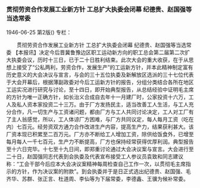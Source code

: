 ### 贯彻劳资合作发展工业新方针  工总扩大执委会闭幕  纪德贵、赵国强等当选常委

1946-06-25
第2版()
专栏：

　　贯彻劳资合作发展工业新方针
    工总扩大执委会闭幕
    纪德贵、赵国强等当选常委
    【本报讯】决定今后晋冀鲁豫边区职工运动新方向的职工总会第二届第二次扩大执委会议，历时十三日，已于二十日胜利结束。此次大会的重大收获，在于从思想上接受了“公私两利，劳资合作，发展生产”的工运新方针，并本此精神制定富有历史意义的大会决议与宣言，与会的三十五位执委及新解放区选派的三十七位代表于大会开幕后，根据薄副政委对今后工运新方针的报告，分组分类结合各所在地区工运实况进行研究与讨论，至十四日，即开始典型报告，从总结经验中证明毛主席的方针为唯一正确方针，如长治义合成自去年十一月建厂时，公家投资十六万，工人及私人资本家投资二十三万。由于厂方发扬民主，适当改善工人生活，与工人充分合作，凡一切生产与工资诸问题，都由厂方与工人共同讨论决定，工人对工厂有了主人翁感觉，所以，工人体谅厂方困难，与厂方共同议定，每人每月工资（吃在内）七百元。经劳资双方通力合作改进生产内容，提高生产力，结果获利甚大。该厂资本现已积累至二百万元。厂方亦不断给工人增加工资，除供给饭食外，已增至每月每人一千七百元，生产力不断提高，厂方也保持经常获得优厚利润。典型报告至十六日完毕。十七至十九日间，即郑重讨论通过大会决议案与宣言。大会进行至二十日，赵国强同志代表到会执委及代表宣布接受工人参议员袁致和同志建议称：“工会干部今后应本大会决议案精神每周检查自己工作一次，以贯彻毛主席指示的方针，作为决议案的附款”。到会执委并于是日正式选出纪德贵、赵国强、毛齐华、苏群、张正言、杜道周、李仙等为下届常委，李德鑫、王骥为候补常委。
